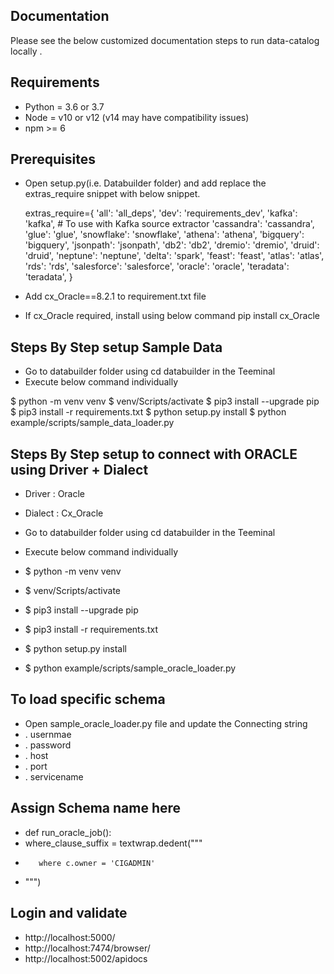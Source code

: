## Documentation

Please see the below customized documentation steps to run data-catalog locally . 

## Requirements

- Python = 3.6 or 3.7
- Node = v10 or v12 (v14 may have compatibility issues)
- npm >= 6

## Prerequisites 

- Open setup.py(i.e. Databuilder folder) and add replace the extras_require snippet with below snippet. 

    extras_require={
      'all': 'all_deps',
        'dev': 'requirements_dev',
        'kafka': 'kafka',  # To use with Kafka source extractor
        'cassandra': 'cassandra',
        'glue': 'glue',
        'snowflake': 'snowflake',
        'athena': 'athena',
        'bigquery': 'bigquery',
        'jsonpath': 'jsonpath',
        'db2': 'db2',
        'dremio': 'dremio',
        'druid': 'druid',
        'neptune': 'neptune',
        'delta': 'spark',
        'feast': 'feast',
        'atlas': 'atlas',
        'rds': 'rds',
        'salesforce': 'salesforce',
        'oracle': 'oracle',
        'teradata': 'teradata',
    }
 
- Add cx_Oracle==8.2.1 to requirement.txt file
- If cx_Oracle required, install using below command 
    pip install cx_Oracle

## Steps By Step setup Sample Data

- Go to databuilder folder using cd databuilder in the Teeminal
- Execute below command individually 

 $ python -m venv venv
 $ venv/Scripts/activate
 $ pip3 install --upgrade pip
 $ pip3 install -r requirements.txt
 $ python setup.py install
 $ python example/scripts/sample_data_loader.py


## Steps By Step setup to connect with ORACLE using Driver + Dialect 

- Driver : Oracle
- Dialect : Cx_Oracle

- Go to databuilder folder using cd databuilder in the Teeminal
- Execute below command individually 

- $ python -m venv venv
- $ venv/Scripts/activate
- $ pip3 install --upgrade pip
- $ pip3 install -r requirements.txt
- $ python setup.py install
- $ python example/scripts/sample_oracle_loader.py


## To load specific schema 

- Open sample_oracle_loader.py file and update the Connecting string 
-    . usernmae
-    . password
-    . host
-    . port
-    . servicename

 ## Assign Schema name here 

- def run_oracle_job():
-    where_clause_suffix = textwrap.dedent("""
-        where c.owner = 'CIGADMIN' 
-    """)

 ## Login and validate 

 - http://localhost:5000/
 - http://localhost:7474/browser/
 - http://localhost:5002/apidocs
